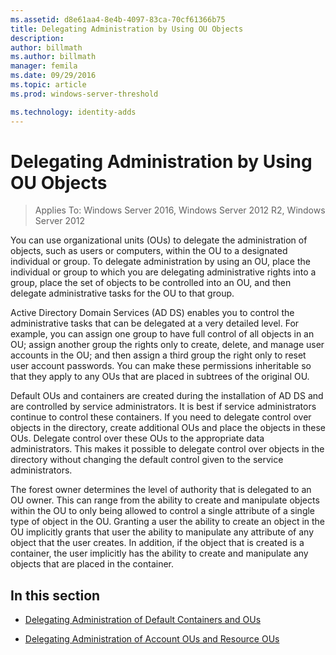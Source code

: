 ```yaml
---
ms.assetid: d8e61aa4-8e4b-4097-83ca-70cf61366b75
title: Delegating Administration by Using OU Objects
description:
author: billmath
ms.author: billmath
manager: femila
ms.date: 09/29/2016
ms.topic: article
ms.prod: windows-server-threshold

ms.technology: identity-adds
---
```


# Delegating Administration by Using OU Objects

>Applies To: Windows Server 2016, Windows Server 2012 R2, Windows Server 2012

You can use organizational units (OUs) to delegate the administration of objects, such as users or computers, within the OU to a designated individual or group. To delegate administration by using an OU, place the individual or group to which you are delegating administrative rights into a group, place the set of objects to be controlled into an OU, and then delegate administrative tasks for the OU to that group.  
  
Active Directory Domain Services (AD DS) enables you to control the administrative tasks that can be delegated at a very detailed level. For example, you can assign one group to have full control of all objects in an OU; assign another group the rights only to create, delete, and manage user accounts in the OU; and then assign a third group the right only to reset user account passwords. You can make these permissions inheritable so that they apply to any OUs that are placed in subtrees of the original OU.  
  
Default OUs and containers are created during the installation of AD DS and are controlled by service administrators. It is best if service administrators continue to control these containers. If you need to delegate control over objects in the directory, create additional OUs and place the objects in these OUs. Delegate control over these OUs to the appropriate data administrators. This makes it possible to delegate control over objects in the directory without changing the default control given to the service administrators.  
  
The forest owner determines the level of authority that is delegated to an OU owner. This can range from the ability to create and manipulate objects within the OU to only being allowed to control a single attribute of a single type of object in the OU. Granting a user the ability to create an object in the OU implicitly grants that user the ability to manipulate any attribute of any object that the user creates. In addition, if the object that is created is a container, the user implicitly has the ability to create and manipulate any objects that are placed in the container.  
  
## In this section  
  
-   [Delegating Administration of Default Containers and OUs](../../ad-ds/plan/Delegating-Administration-of-Default-Containers-and-OUs.md)  
  
-   [Delegating Administration of Account OUs and Resource OUs](../../ad-ds/plan/Delegating-Administration-of-Account-OUs-and-Resource-OUs.md)  
  


